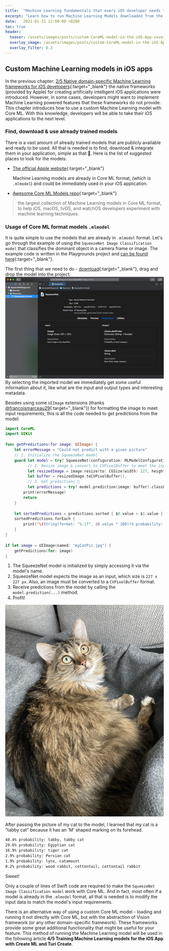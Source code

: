 ```yaml
---
title:  "Machine Learning fundamentals that every iOS developer needs to know: 3/5 How to use a custom Core ML model in the iOS App"
excerpt: "Learn how to run Machine Learning Models downloaded from the internet in iOS applications with Core ML."
date:   2021-01-31 12:00:00 +0200
toc: true
header:
  teaser: /assets/images/posts/custom-CoreML-model-in-the-iOS-App-cover.jpg
  overlay_image: /assets/images/posts/custom-CoreML-model-in-the-iOS-App-cover.jpg
  overlay_filter: 0.3
---
```


## Custom Machine Learning models in iOS apps

In the previous chapter: [2/5 Native domain-specific Machine Learning frameworks for iOS developers](/ML-fundamentals-that-every-iOS-developer-needs-to-know-2-5-Native-domain-specific-ML-frameworks-for-iOS-developers){:target="_blank"} the native frameworks (provided by Apple) for creating artificially intelligent iOS applications were introduced. However, in some cases, developers might want to implement Machine Learning powered features that these frameworks do not provide. This chapter introduces how to use a custom Machine Learning model with Core ML. With this knowledge, developers will be able to take their iOS applications to the next level.

### Find, download & use already trained models

There is a vast amount of already trained models that are publicly available and ready to be used. All that is needed is to find, download & integrate them in your application, simple as that 🚀. Here is the list of suggested places to look for the models:

- [The official Apple website](https://developer.apple.com/machine-learning/models/){:target="_blank"}
  
  Machine Learning models are already in Core ML format, (which is `.mlmodel`) and could be immediately used in your iOS application.

- [Awesome Core ML Models repo](https://github.com/likedan/Awesome-CoreML-Models){:target="_blank"}

> the largest collection of Machine Learning models in Core ML format, to help iOS, macOS, tvOS, and watchOS developers experiment with machine learning techniques.

### Usage of Core ML format models `.mlmodel`

It is quite simple to use the models that are already in `.mlmodel` format. Let's go through the example of using the `SqueezeNet Image Classification model` that classifies the dominant object in a camera frame or image. The example code is written in the Playgrounds project and [can be found here](https://github.com/arminasr/arminasr.github.io-playgrounds/tree/master/SqueezeNetPlayground/SqueezeNetPlayground.playground){:target="_blank"}.

The first thing that we need to do - [download](https://ml-assets.apple.com/coreml/models/Image/ObjectDetection/YOLOv3Tiny/YOLOv3Tiny.mlmodel){:target="_blank"}, drag and drop the model into the project.
![squeezeNetInfo](/assets/images/posts/squeezeNetInfo.png)
By selecting the imported model we immediately get some useful information about it, like what are the input and output types and interesting metadata.

Besides using some `UIImage` extensions (thanks [@francoismarceau29](https://gist.github.com/francoismarceau29/abac55c22f6e440800d1d73d72bf2225#file-uiimage-cvpixelbuffer-swift){:target="_blank"}) for formatting the image to meet input requirements, this is all the code needed to get predictions from the model:

```swift
import CoreML
import UIKit

func getPredictions(for image: UIImage) {
    let errorMessage = "Could not predict with a given picture"
    // 1. Initialize the SqueezeNet model
    guard let model = try? SqueezeNet(configuration: MLModelConfiguration()),
          // 2. Resize image & convert to CVPixelBuffer to meet the input requirements
          let resizedImage = image.resize(to: CGSize(width: 227, height: 227)),
          let buffer = resizedImage.toCVPixelBuffer(),
          // 3. Get predictions 🚀
          let predictions = try? model.prediction(image: buffer).classLabelProbs else {
        print(errorMessage)
        return
    }

    let sortedPredictions = predictions.sorted { $0.value > $1.value }
    sortedPredictions.forEach {
        print("\(String(format: "%.1f", $0.value * 100))% probability: \($0.key)")
    }
}

if let image = UIImage(named: "myCatPic.jpg") {
    getPredictions(for: image)
}
```

1. The SqueezeNet model is initialized by simply accessing it via the model's name.
2. SqueezeNet model expects the image as an input, which size is `227 x 227 px`. Also, an image must be converted to a `CVPixelBuffer` format.
3. Receive predictions from the model by calling the `model.prediction(...)` method.
4. Profit!

![My Cat](/assets/images/posts/myCatPic.jpg)

After passing the picture of my cat to the model, I learned that my cat is a "tabby cat" because it has an 'M' shaped marking on its forehead.

```bash
48.4% probability: tabby, tabby cat
29.6% probability: Egyptian cat
16.9% probability: tiger cat
2.9% probability: Persian cat
1.9% probability: lynx, catamount
0.2% probability: wood rabbit, cottontail, cottontail rabbit
```

Sweet!

Only a couple of lines of Swift code are required to make the `SqueezeNet Image Classification model` work with Core ML. And in fact, most often if a model is already in the `.mlmodel` format, all that is needed is to modify the input data to match the model's input requirements.

There is an alternative way of using a custom Core ML model - loading and running it not directly with Core ML, but with the abstraction of Vision framework (or any other domain-specific framework). These frameworks provide some great additional functionality that might be useful for your feature. This method of running the Machine Learning model will be used in the following article **4/5 Training Machine Learning models for the iOS App with Create ML and Turi Create**.

